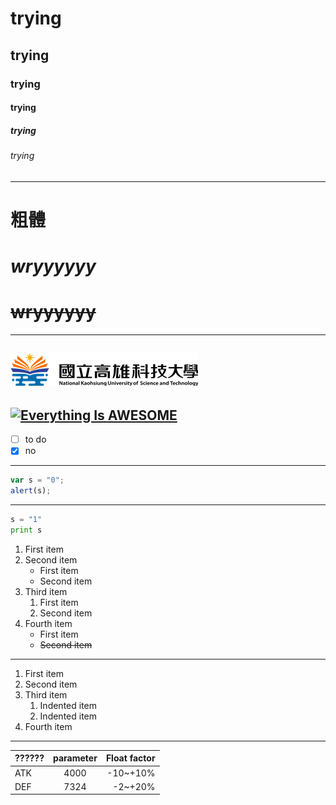 # trying
## trying
### trying
#### trying
##### trying
###### trying
---
# **粗體**
# *wryyyyyy*
# ~~wryyyyyy~~
---
![NKUST](nkust.png "NKUST")
---
[![Everything Is AWESOME](https://img.youtube.com/vi/o2CD3DjPHmU/sddefault.jpg)](https://www.youtube.com/watch?v=o2CD3DjPHmU "Everything Is AWESOME")
---
- [ ] to do
- [X] no
---
```javascript
var s = "0";
alert(s);
```
---
```python
s = "1"
print s
```
1. First item
1. Second item
    * First item
    * Second item
1. Third item
    1. First item
    2. Second item
1. Fourth item
    * First item
    * ~~Second item~~
---
1. First item
2. Second item
3. Third item
    1. Indented item
    2. Indented item
4. Fourth item
---
| ??????      | parameter | Float factor     |
| :---        |    :----:   |          ---: |
| ATK      | 4000       | -10~+10%   |
| DEF   | 7324        | -2~+20%      |
